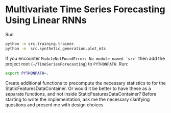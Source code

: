 # Multivariate Time Series Forecasting Using Linear RNNs

Run

```bash
python -m src.training.trainer
python -m  src.synthetic_generation.plot_mts
```

If you encounter `ModuleNotFoundError: No module named 'src'` then add the project root (`~/TimeSeriesForecasting`) to `PYTHONPATH`. Run:

```bash
export PYTHONPATH=.
```

Create additional functions to precompute the necessary statistics to for the StaticFeaturesDataContainer.  Or would it be better to have these as a separate functions, and not inside StaticFeaturesDataContainer? Before starting to write the implementation, ask me the necessary clarifying questions and present me with design choices
 